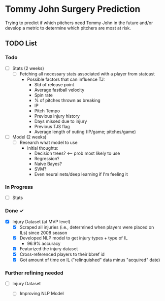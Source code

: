 # Tommy John Surgery Prediction

Trying to predict if which pitchers need Tommy John in the future 
and/or develop a metric to determine which pitchers are most at risk.

## TODO List

### Todo

- [ ] Stats (2 weeks)
  - [ ] Fetching all necessary stats associated with a player from statcast
    - Possible factors that can influence TJ:
      - Std of release point
      - Average fastball velocity
      - Spin rate
      - % of pitches thrown as breaking
      - IP
      - Pitch Tempo
      - Previous injury history
      - Days missed due to injury
      - Previous TJS flag
      - Average length of outing (IP/game; pitches/game)
- [ ] Model (2 weeks)
  - [ ] Research what model to use
    - Initial thoughts:
      - Decision trees? <-- prob most likely to use
      - Regression?
      - Naive Bayes?
      - SVM?
      - Even neural nets/deep learning if I'm feeling it
 

### In Progress

- [ ] Stats

### Done ✓

- [x] Injury Dataset (at MVP level)
  - [x] Scraped all injuries (i.e., determined when players were placed on ILs) 
        since 2008 season
  - [x] Developed NLP model to get injury types + type of IL
    - 96.9% accuracy
  - [x] Featurized the injury dataset
  - [x] Cross-referenced players to their bbref id
  - [x] Got amount of time on IL ("relinquished" data minus "acquired" date)

### Further refining needed
- [ ] Injury Dataset
  - [ ] Improving NLP Model

